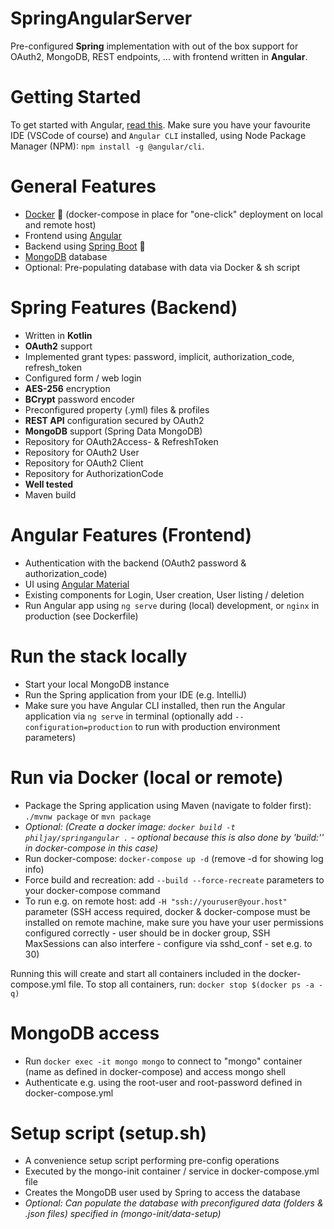 # SpringAngularServer
Pre-configured **Spring** implementation with out of the box support for OAuth2, MongoDB, REST endpoints, ... with frontend written in **Angular**.

# Getting Started
To get started with Angular, [read this](https://angular.io/guide/setup-local). Make sure you have your favourite IDE (VSCode of course) and `Angular CLI` installed, using Node Package Manager (NPM): `npm install -g @angular/cli`.

# General Features
 - [Docker](https://www.docker.com/) 🐳 (docker-compose in place for "one-click" deployment on local and remote host)
 - Frontend using [Angular](https://angular.io/)
 - Backend using [Spring Boot](https://spring.io/) 🍃
 - [MongoDB](https://www.mongodb.com/) database
 - Optional: Pre-populating database with data via Docker & sh script

# Spring Features (Backend)
 - Written in **Kotlin**
 - **OAuth2** support
 - Implemented grant types: password, implicit, authorization_code, refresh_token
 - Configured form / web login
 - **AES-256** encryption
 - **BCrypt** password encoder
 - Preconfigured property (.yml) files & profiles
 - **REST API** configuration secured by OAuth2
 - **MongoDB** support (Spring Data MongoDB)
 - Repository for OAuth2Access- & RefreshToken
 - Repository for OAuth2 User
 - Repository for OAuth2 Client
 - Repository for AuthorizationCode
 - **Well tested**
 - Maven build

# Angular Features (Frontend)
 - Authentication with the backend (OAuth2 password & authorization_code)
 - UI using [Angular Material](https://material.angular.io/)
 - Existing components for Login, User creation, User listing / deletion
 - Run Angular app using `ng serve` during (local) development, or `nginx` in production (see Dockerfile)

# Run the stack locally
 - Start your local MongoDB instance
 - Run the Spring application from your IDE (e.g. IntelliJ)
 - Make sure you have Angular CLI installed, then run the Angular application via `ng serve` in terminal (optionally add `--configuration=production` to run with production environment parameters)

# Run via Docker (local or remote)
 - Package the Spring application using Maven (navigate to folder first): `./mvnw package` or `mvn package`
 - *Optional: (Create a docker image: `docker build -t philjay/springangular .` - optional because this is also done by 'build:'' in docker-compose in this case)*
 - Run docker-compose: `docker-compose up -d` (remove -d for showing log info)
 - Force build and recreation: add `--build --force-recreate` parameters to your docker-compose command
 - To run e.g. on remote host: add `-H "ssh://youruser@your.host"` parameter (SSH access required, docker & docker-compose must be installed on remote machine, make sure you have your user permissions configured correctly - user should be in docker group, SSH MaxSessions can also interfere - configure via sshd_conf - set e.g. to 30)

 Running this will create and start all containers included in the docker-compose.yml file. To stop all containers, run: `docker stop $(docker ps -a -q)`

# MongoDB access
 - Run `docker exec -it mongo mongo` to connect to "mongo" container (name as defined in docker-compose) and access mongo shell
 - Authenticate e.g. using the root-user and root-password defined in docker-compose.yml

# Setup script (setup.sh)
 - A convenience setup script performing pre-config operations
 - Executed by the mongo-init container / service in docker-compose.yml file
 - Creates the MongoDB user used by Spring to access the database
 - *Optional: Can populate the database with preconfigured data (folders & .json files) specified in (mongo-init/data-setup)*
